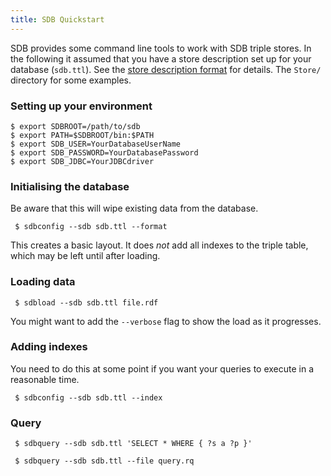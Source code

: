 ```yaml
---
title: SDB Quickstart
---
```


SDB provides some command line tools to work with SDB triple
stores. In the following it assumed that you have a store
description set up for your database (`sdb.ttl`). See the
[store description format](store_description.html "SDB/Store Description")
for details. The `Store/` directory for some examples.

###  Setting up your environment

    $ export SDBROOT=/path/to/sdb
    $ export PATH=$SDBROOT/bin:$PATH
    $ export SDB_USER=YourDatabaseUserName
    $ export SDB_PASSWORD=YourDatabasePassword
    $ export SDB_JDBC=YourJDBCdriver

### Initialising the database

Be aware that this will wipe existing data from the database.

     $ sdbconfig --sdb sdb.ttl --format

This creates a basic layout. It does *not* add all indexes to the
triple table, which may be left until after loading.

### Loading data

     $ sdbload --sdb sdb.ttl file.rdf

You might want to add the `--verbose` flag to show the load as it
progresses.

### Adding indexes

You need to do this at some point if you want your queries to
execute in a reasonable time.

     $ sdbconfig --sdb sdb.ttl --index

### Query

     $ sdbquery --sdb sdb.ttl 'SELECT * WHERE { ?s a ?p }'

     $ sdbquery --sdb sdb.ttl --file query.rq


